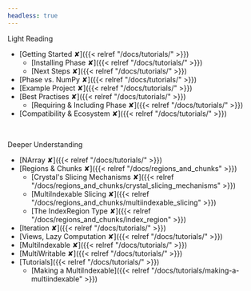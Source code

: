 ```yaml
---
headless: true
---
```


Light Reading
- [Getting Started ✘]({{< relref "/docs/tutorials/" >}})
  - [Installing Phase ✘]({{< relref "/docs/tutorials/" >}})
  - [Next Steps ✘]({{< relref "/docs/tutorials/" >}})
- [Phase vs. NumPy ✘]({{< relref "/docs/tutorials/" >}})
- [Example Project ✘]({{< relref "/docs/tutorials/" >}})
- [Best Practises ✘]({{< relref "/docs/tutorials/" >}})
  - [Requiring & Including Phase ✘]({{< relref "/docs/tutorials/" >}})
- [Compatibility & Ecosystem ✘]({{< relref "/docs/tutorials/" >}})
<br />

Deeper Understanding
- [NArray ✘]({{< relref "/docs/tutorials/" >}})
- [Regions & Chunks ✘]({{< relref "/docs/regions_and_chunks" >}})
  - [Crystal's Slicing Mechanisms ✘]({{< relref "/docs/regions_and_chunks/crystal_slicing_mechanisms" >}})
  - [MultiIndexable Slicing ✘]({{< relref "/docs/regions_and_chunks/multiindexable_slicing" >}})
  - [The IndexRegion Type ✘]({{< relref "/docs/regions_and_chunks/index_region" >}})
- [Iteration ✘]({{< relref "/docs/tutorials/" >}})
- [Views, Lazy Computation ✘]({{< relref "/docs/tutorials/" >}})
- [MultiIndexable ✘]({{< relref "/docs/tutorials/" >}})
- [MultiWritable ✘]({{< relref "/docs/tutorials/" >}})
- [Tutorials]({{< relref "/docs/tutorials/" >}})
  - [Making a MultiIndexable]({{< relref "/docs/tutorials/making-a-multiindexable" >}})
<br />
